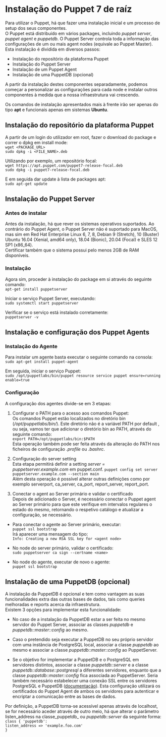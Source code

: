 # **Instalação do Puppet 7 de raíz**

Para utilizar o Puppet, há que fazer uma instalação inicial e um processo de setup dos seus componentes.  
O Puppet está distribuído em vários packages, incluindo _puppet server_, _puppet agent_ e _puppetdb_. O Puppet Server controla toda a informação das configurações de um ou mais agent nodes (equivale ao Puppet Master).  
Esta instalação é dividida em diversos passos:

* Instalação do repositório da plataforma Puppet
* Instalação do Puppet Server
* Instalação de um Puppet Agent
* Instalação de uma PuppetDB (opcional)

A partir da instalação destes componentes separadamente, podemos começar a personalizar as configurações para cada node e instalar outros componentes à medida que a nossa infraestrutura vai crescendo.  

Os comandos de instalação apresentados mais à frente irão ser apenas do tipo **apt** e funcionais apenas em sistemas **Ubuntu**.

## **Instalação do repositório da plataforma Puppet**

A partir de um login do utilizador em root, fazer o download do package e correr o dpkg em install mode:  
`wget <PACKAGE_URL>`  
`sudo dpkg -i <FILE_NAME>.deb`

Utilizando por exemplo, um repositório focal:  
`wget https://apt.puppet.com/puppet7-release-focal.deb`  
`sudo dpkg -i puppet7-release-focal.deb`

E em seguida dar update à lista de packages apt:  
`sudo apt-get update`

## **Instalação do Puppet Server**

### **Antes de instalar**

Antes da instalação, há que rever os sistemas operativos suportados. Ao contrário do Puppet Agent, o Puppet Server não é suportado para MacOS, mas sim em Red Hat Enterprise Linux 6, 7, 8, Debian 9 (Stretch), 10 (Buster)
Ubuntu 16.04 (Xenial, amd64 only), 18.04 (Bionic), 20.04 (Focal) e SLES 12 SP1 (x86_64).  
Certificar também que o sistema possui pelo menos 2GB de RAM disponíveis.

### **Instalação**

Agora sim, proceder à instalação do package em si através do seguinte comando:  
`apt-get install puppetserver`

Iniciar o serviço Puppet Server, executando:  
`sudo systemctl start puppetserver`

Verificar se o serviço está instalado corretamente:  
`puppetserver -v`

## **Instalação e configuração dos Puppet Agents**

### **Instalação do Agente**

Para instalar um agente basta executar o seguinte comando na consola:  
`sudo apt-get install puppet-agent`  

Em seguida, iniciar o serviço Puppet:  
`sudo /opt/puppetlabs/bin/puppet resource service puppet ensure=running enable=true`

### **Configuração**

A configuração dos agentes divide-se em 3 etapas:

1. Configurar o PATH para o acesso aos comandos Puppet:  
Os comandos Puppet estão localizados no diretório bin (_/opt/puppetlabs/bin/_). Este diretório não é a variável PATH por default , ou seja, vamos ter que adicionar o diretório bin ao PATH, através do seguinte comando:  
`export PATH=/opt/puppetlabs/bin:$PATH`  
Esta operação também pode ser feita através da alteração do PATH nos ficheiros de configuração _.profile_ ou _.bashrc_.

2. Configuração do server setting  
Esta etapa permitirá definir a setting _server = puppetserver.example.com_ em puppet.conf.
`puppet config set server puppetserver.example.com --section main`  
Além desta operação é possível alterar outras definições como por exemplo serverport, ca_server, ca_port, report_server, report_port.

3. Conectar o agent ao Server primário e validar o certificado  
Depois de adicionado o Server, é necessário conectar o Puppet agent ao Server primário para que este verifique em intervalos regulares o estado do mesmo, retornando o respetivo catálogo e atualizar a configuração, se necessário.

* Para conectar o agente ao Server primário, executar:  
`puppet ssl bootstrap`  
Irá aparecer uma mensagem do tipo:  
`Info: Creating a new RSA SSL key for <agent node>`

* No node do server primário, validar o certificado:  
`sudo puppetserver ca sign --certname <name>`

* No node do agente, executar de novo o agente:  
`puppet ssl bootstrap`

## **Instalação de uma PuppetDB (opcional)**

A instalação da PuppetDB é opcional e tem como vantagem as suas funcionalidades extra das outras bases de dados, tais como queries melhoradas e reports acerca da infraestrutura.  
Existem 3 opções para implementar esta funcionalidade:

* No caso de a instalação da PuppetDB estar a ser feita no mesmo servidor do Puppet Server, associar as classes _puppetdb_ e _puppetdb::master::config_ ao mesmo.

* Caso o pretendido seja executar a PuppetDB no seu próprio servidor com uma instância de PostgreSQL local, associar a classe _puppetdb_ ao mesmo e associar a classe _puppetdb::master::config_ ao PuppetServer.

* Se o objetivo for implementar a PuppetDB e o PostgreSQL em servidores distintos, associar a classe _puppetdb::server_ e a classe _puppetdb::database::postgresql_ a diferentes servidores, enquanto que a classe _puppetdb::master::config_ fica associada ao PuppetServer. Seria também necessário estabelecer uma conexão SSL entre os servidores PostgreSQL e PuppetDB ([documentação](https://forge.puppet.com/modules/puppetlabs/puppetdb?_ga=2.233211230.1188630887.1638789586-2117569960.1637096939#enable-ssl-connections)). Esta configuração utilizará os certificados do Puppet Agent de ambos os servidores para autenticar e encriptar a comunicação entre as bases de dados.  

Por definição, a PuppetDB torna-se acessível apenas através de localhost, se for necessário aceder através de outro meio, há que alterar o parâmetro listen_address na classe_puppetdb_ ou _puppetdb::server_ da seguinte forma:  
`class { 'puppetdb':`  
    `listen_address => 'example.foo.com'`  
`}`  
